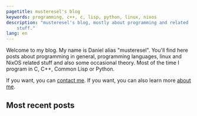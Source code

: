 ```yaml
---
pagetitle: musteresel's blog
keywords: programming, c++, c, lisp, python, linux, nixos
description: "musteresel's blog, mostly about programming and related
    stuff."
lang: en
---
```


Welcome to my blog. My name is Daniel alias "musteresel". You'll find
here posts about programming in general, programming languages, linux
and NixOS related stuff and also some occasional theory. Most of the
time I program in C, C++, Common Lisp or Python.

If you want, you can [contact me][]. If you want, you can
also learn more [about me][].


## Most recent posts

[contact me]: mailto:musteresel+blog@gmail.com
[about me]: about.html
